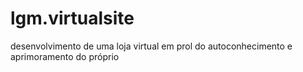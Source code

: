 # lgm.virtualsite
desenvolvimento de uma loja virtual em prol do autoconhecimento e aprimoramento do próprio
